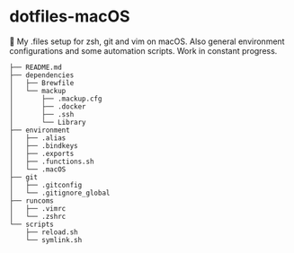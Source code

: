 # dotfiles-macOS
🥟 My .files setup for zsh, git and vim on macOS. Also general environment configurations and some automation scripts. Work in constant progress.

```
├── README.md
├── dependencies
│   ├── Brewfile
│   └── mackup
│       ├── .mackup.cfg
│       ├── .docker
│       ├── .ssh
│       └── Library
├── environment
│   ├── .alias
│   ├── .bindkeys
│   ├── .exports
│   ├── .functions.sh
│   └── .macOS
├── git
│   ├── .gitconfig
│   └── .gitignore_global
├── runcoms
│   ├── .vimrc
│   └── .zshrc
└── scripts
    ├── reload.sh
    └── symlink.sh
```

